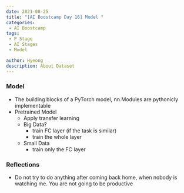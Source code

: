 ```yaml
---
date: 2021-08-25
title: "[AI Boostcamp Day 16] Model "
categories: 
 - AI Boostcamp
tags:
 - P Stage
 - AI Stages
 - Model

author: Hyeong
description: About Dataset 
---
```

### Model
- The building blocks of a PyTorch model, nn.Modules are pythonicly implementable
- Pretrained Model
    - Apply transfer learning
    - Big Data?
        - train FC layer (if the task is similar)
        - train the whole layer 
    - Small Data
        - train only the FC layer

### Reflections
- Do not try to do anything after coming back home, when nobody is watching me. You are not going to be productive


